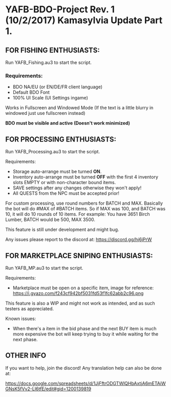 # YAFB-BDO-Project Rev. 1 (10/2/2017) Kamasylvia Update Part 1.

## FOR FISHING ENTHUSIASTS:

Run YAFB_Fishing.au3 to start the script.

### Requirements:
* BDO NA/EU (or EN/DE/FR client language)
* Default BDO Font
* 100% UI Scale (UI Settings ingame)

Works in Fullscreen and Windowed Mode (If the text is a little blurry in windowed just use fullscreen instead)

**BDO must be visible and active (Doesn't work minimized)**

## FOR PROCESSING ENTHUSIASTS:

Run YAFB_Processing.au3 to start the script.

Requirements:
* Storage auto-arrange must be turned **ON**.
* Inventory auto-arrange must be turned **OFF** with the first 4 inventory slots EMPTY or with non-character bound items.
* SAVE settings after any changes otherwise they won't apply!
* All QUESTS from the NPC must be accepted prior!

For custom processing, use round numbers for BATCH and MAX. Basically the bot will do #MAX of #BATCH items. So if MAX was 100, and BATCH was 10, it will do 10 rounds of 10 items.
For example: You have 3651 Birch Lumber, BATCH would be 500, MAX 3500. 

This feature is still under development and might bug.

Any issues please report to the discord at: https://discord.gg/hj6jPrW

## FOR MARKETPLACE SNIPING ENTHUSIASTS:

Run YAFB_MP.au3 to start the script.

Requirements:
* Marketplace must be open on a specific item, image for reference: https://i.gyazo.com/f243cf942bf5031fd53f1fc62abb2c96.png

This feature is also a WIP and might not work as intended, and as such testers as appreciated.

Known issues:

* When there's a item in the bid phase and the next BUY item is much more expensive the bot will keep trying to buy it while waiting for the next phase.


## OTHER INFO

If you want to help, join the discord! Any translation help can also be done at: 

https://docs.google.com/spreadsheets/d/1JjFftrODGTWlQHbAxtjA6mETAiWGNsK5fVv2-Ll6tfE/edit#gid=1200139819